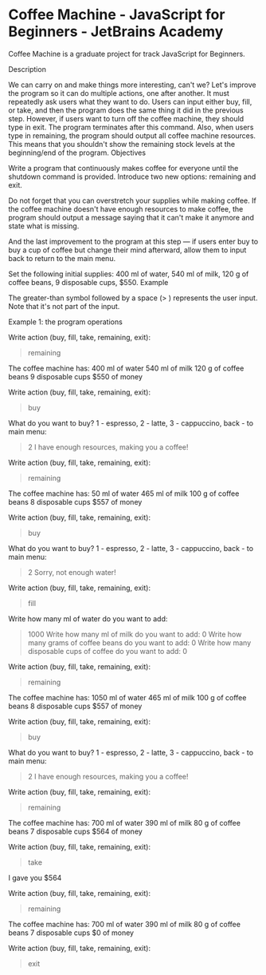 # Coffee Machine - JavaScript for Beginners - JetBrains Academy
 Coffee Machine is a graduate project for track JavaScript for Beginners. 
 
 Description

We can carry on and make things more interesting, can't we? Let's improve the program so it can do multiple actions, one after another. It must repeatedly ask users what they want to do. Users can input either buy, fill, or take, and then the program does the same thing it did in the previous step. However, if users want to turn off the coffee machine, they should type in exit. The program terminates after this command. Also, when users type in remaining, the program should output all coffee machine resources. This means that you shouldn't show the remaining stock levels at the beginning/end of the program.
Objectives

Write a program that continuously makes coffee for everyone until the shutdown command is provided. Introduce two new options: remaining and exit.

Do not forget that you can overstretch your supplies while making coffee. If the coffee machine doesn't have enough resources to make coffee, the program should output a message saying that it can't make it anymore and state what is missing.

And the last improvement to the program at this step — if users enter buy to buy a cup of coffee but change their mind afterward, allow them to input back to return to the main menu.

Set the following initial supplies: 400 ml of water, 540 ml of milk, 120 g of coffee beans, 9 disposable cups, $550.
Example

The greater-than symbol followed by a space (> ) represents the user input. Note that it's not part of the input.

Example 1: the program operations

Write action (buy, fill, take, remaining, exit):
> remaining

The coffee machine has:
400 ml of water
540 ml of milk
120 g of coffee beans
9 disposable cups
$550 of money

Write action (buy, fill, take, remaining, exit):
> buy

What do you want to buy? 1 - espresso, 2 - latte, 3 - cappuccino, back - to main menu:
> 2
I have enough resources, making you a coffee!

Write action (buy, fill, take, remaining, exit):
> remaining

The coffee machine has:
50 ml of water
465 ml of milk
100 g of coffee beans
8 disposable cups
$557 of money

Write action (buy, fill, take, remaining, exit):
> buy

What do you want to buy? 1 - espresso, 2 - latte, 3 - cappuccino, back - to main menu:
> 2
Sorry, not enough water!

Write action (buy, fill, take, remaining, exit):
> fill

Write how many ml of water do you want to add:
> 1000
Write how many ml of milk do you want to add:
> 0
Write how many grams of coffee beans do you want to add:
> 0
Write how many disposable cups of coffee do you want to add:
> 0

Write action (buy, fill, take, remaining, exit):
> remaining

The coffee machine has:
1050 ml of water
465 ml of milk
100 g of coffee beans
8 disposable cups
$557 of money

Write action (buy, fill, take, remaining, exit):
> buy

What do you want to buy? 1 - espresso, 2 - latte, 3 - cappuccino, back - to main menu:
> 2
I have enough resources, making you a coffee!

Write action (buy, fill, take, remaining, exit):
> remaining

The coffee machine has:
700 ml of water
390 ml of milk
80 g of coffee beans
7  disposable cups
$564 of money

Write action (buy, fill, take, remaining, exit):
> take

I gave you $564

Write action (buy, fill, take, remaining, exit):
> remaining

The coffee machine has:
700 ml of water
390 ml of milk
80 g of coffee beans
7 disposable cups
$0 of money

Write action (buy, fill, take, remaining, exit):
> exit
